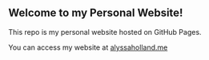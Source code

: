 ## Welcome to my Personal Website!

This repo is my personal website hosted on GitHub Pages.

You can access my website at [alyssaholland.me](http://alyssaholland.me/)
